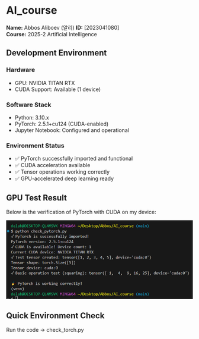 # AI_course

**Name:** Abbos Aliboev  (알리)
**ID:** [2023041080]  
**Course:** 2025-2 Artificial Intelligence  

## Development Environment

### Hardware
- GPU: NVIDIA TITAN RTX
- CUDA Support: Available (1 device)

### Software Stack
- Python: 3.10.x
- PyTorch: 2.5.1+cu124 (CUDA-enabled)
- Jupyter Notebook: Configured and operational

### Environment Status
- ✅ PyTorch successfully imported and functional
- ✅ CUDA acceleration available
- ✅ Tensor operations working correctly
- ✅ GPU-accelerated deep learning ready

## GPU Test Result

Below is the verification of PyTorch with CUDA on my device:

![PyTorch CUDA Check](images/pytorch_result.png)


## Quick Environment Check
Run the code -> check_torch.py
